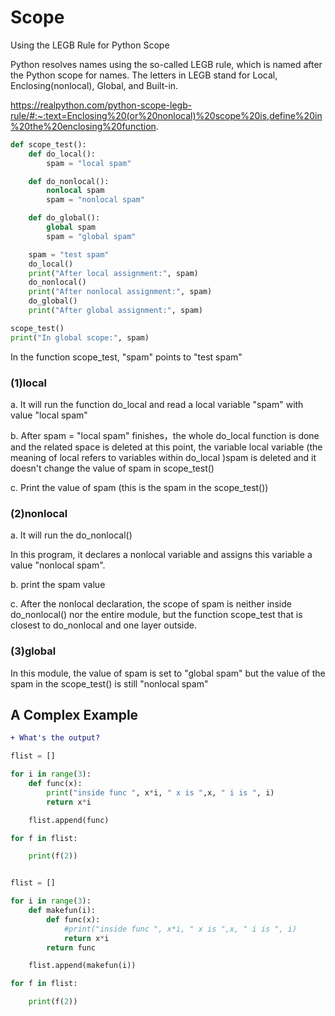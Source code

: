 # Scope

Using the LEGB Rule for Python Scope

Python resolves names using the so-called LEGB rule, which is named after the Python scope for names. The letters in LEGB stand for Local, Enclosing(nonlocal), Global, and Built-in. 

https://realpython.com/python-scope-legb-rule/#:~:text=Enclosing%20(or%20nonlocal)%20scope%20is,define%20in%20the%20enclosing%20function.

```python
def scope_test():
    def do_local():
        spam = "local spam"

    def do_nonlocal():
        nonlocal spam
        spam = "nonlocal spam"

    def do_global():
        global spam
        spam = "global spam"

    spam = "test spam"
    do_local()
    print("After local assignment:", spam)
    do_nonlocal()
    print("After nonlocal assignment:", spam)
    do_global()
    print("After global assignment:", spam)

scope_test()
print("In global scope:", spam)
```

In the function scope_test, "spam" points to "test spam"

### (1)local 

a. It will run the function do_local and read a local variable "spam" with value "local spam"

b. After spam = "local spam" finishes，the whole do_local function is done and the related space is deleted
at this point, the variable local variable (the meaning of local refers to variables within do_local )spam is deleted and it doesn't change the value of spam in scope_test()

c. Print the value of spam (this is the spam in the scope_test())

### (2)nonlocal 

a. It will run the do_nonlocal()

In this program, it declares a nonlocal variable and assigns this variable a value "nonlocal spam". 

b. print the spam value

c. After the nonlocal declaration, the scope of spam is neither inside do_nonlocal() nor the entire module, but the function scope_test that is closest to do_nonlocal and one layer outside.

### (3)global 

In this module, the value of spam is set to "global spam" but the value of the spam in the scope_test() is still "nonlocal spam"


## A Complex Example
```diff
+ What's the output?
```

```python
flist = []

for i in range(3):
	def func(x):
		print("inside func ", x*i, " x is ",x, " i is ", i)
		return x*i 

	flist.append(func)

for f in flist:

	print(f(2))
```

```python

flist = []

for i in range(3):
	def makefun(i):
		def func(x):
			#print("inside func ", x*i, " x is ",x, " i is ", i)
			return x*i 
		return func

	flist.append(makefun(i))

for f in flist:

	print(f(2))
```
